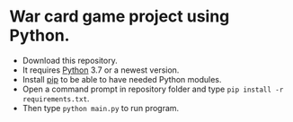 <h1>War card game project using Python.</h1>

<ul>
  <li>Download this repository.</li>
  <li>It requires <a href="https://www.python.org/" target="_blank">Python</a> 3.7 or a newest version.</li>
  <li>Install <a href="https://pip.pypa.io/en/stable/installation/" target="_blank">pip</a> to be able to have needed Python modules.</li>
  <li>Open a command prompt in repository folder and type <code>pip install -r requirements.txt</code>.</li>
  <li>Then type <code>python main.py</code> to run program.</li>
</ul>
